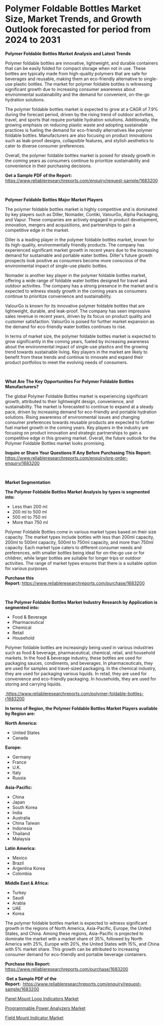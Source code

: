 <p><h1>Polymer Foldable Bottles Market Size, Market Trends, and Growth Outlook forecasted for period from 2024 to 2031</h1></p><p><strong>Polymer Foldable Bottles Market Analysis and Latest Trends</strong></p>
<p><p>Polymer foldable bottles are innovative, lightweight, and durable containers that can be easily folded for compact storage when not in use. These bottles are typically made from high-quality polymers that are safe for beverages and reusable, making them an eco-friendly alternative to single-use plastic bottles. The market for polymer foldable bottles is witnessing significant growth due to increasing consumer awareness about environmental sustainability and the demand for convenient, on-the-go hydration solutions.</p><p>The polymer foldable bottles market is expected to grow at a CAGR of 7.9% during the forecast period, driven by the rising trend of outdoor activities, travel, and sports that require portable hydration solutions. Additionally, the growing emphasis on reducing plastic waste and adopting sustainable practices is fueling the demand for eco-friendly alternatives like polymer foldable bottles. Manufacturers are also focusing on product innovations such as leak-proof designs, collapsible features, and stylish aesthetics to cater to diverse consumer preferences.</p><p>Overall, the polymer foldable bottles market is poised for steady growth in the coming years as consumers continue to prioritize sustainability and convenience in their purchasing decisions.</p></p>
<p><strong>Get a Sample PDF of the Report:&nbsp;</strong> <a href="https://www.reliableresearchreports.com/enquiry/request-sample/1683200">https://www.reliableresearchreports.com/enquiry/request-sample/1683200</a></p>
<p>&nbsp;</p>
<p><strong>Polymer Foldable Bottles Major Market Players</strong></p>
<p><p>The polymer foldable bottles market is highly competitive and is dominated by key players such as Diller, Nomader, Contiki, ValourGo, Alpha Packaging, and Vapur. These companies are actively engaged in product development, innovation, mergers and acquisitions, and partnerships to gain a competitive edge in the market.</p><p>Diller is a leading player in the polymer foldable bottles market, known for its high-quality, environmentally friendly products. The company has experienced significant market growth in recent years due to the increasing demand for sustainable and portable water bottles. Diller's future growth prospects look positive as consumers become more conscious of the environmental impact of single-use plastic bottles.</p><p>Nomader is another key player in the polymer foldable bottles market, offering a wide range of foldable water bottles designed for travel and outdoor activities. The company has a strong presence in the market and is expected to witness steady growth in the coming years as consumers continue to prioritize convenience and sustainability.</p><p>ValourGo is known for its innovative polymer foldable bottles that are lightweight, durable, and leak-proof. The company has seen impressive sales revenue in recent years, driven by its focus on product quality and customer satisfaction. ValourGo is poised for further market expansion as the demand for eco-friendly water bottles continues to rise.</p><p>In terms of market size, the polymer foldable bottles market is expected to grow significantly in the coming years, fueled by increasing awareness about the environmental impact of single-use plastics and the growing trend towards sustainable living. Key players in the market are likely to benefit from these trends and continue to innovate and expand their product portfolios to meet the evolving needs of consumers.</p></p>
<p>&nbsp;</p>
<p><strong>What Are The Key Opportunities For Polymer Foldable Bottles Manufacturers?</strong></p>
<p><p>The global Polymer Foldable Bottles market is experiencing significant growth, attributed to their lightweight design, convenience, and sustainability. The market is forecasted to continue to expand at a steady pace, driven by increasing demand for eco-friendly and portable hydration solutions. Rising awareness of environmental issues and changing consumer preferences towards reusable products are expected to further fuel market growth in the coming years. Key players in the industry are focusing on product innovation and strategic partnerships to gain a competitive edge in this growing market. Overall, the future outlook for the Polymer Foldable Bottles market looks promising.</p></p>
<p><strong>Inquire or Share Your Questions If Any Before Purchasing This Report:</strong> <a href="https://www.reliableresearchreports.com/enquiry/pre-order-enquiry/1683200">https://www.reliableresearchreports.com/enquiry/pre-order-enquiry/1683200</a></p>
<p>&nbsp;</p>
<p><strong>Market Segmentation</strong></p>
<p><strong>The Polymer Foldable Bottles Market Analysis by types is segmented into:</strong></p>
<p><ul><li>Less than 200 ml</li><li>200 ml to 500 ml</li><li>500 ml to 750 ml</li><li>More than 750 ml</li></ul></p>
<p><p>Polymer Foldable Bottles come in various market types based on their size capacity. The market types include bottles with less than 200ml capacity, 200ml to 500ml capacity, 500ml to 750ml capacity, and more than 750ml capacity. Each market type caters to different consumer needs and preferences, with smaller bottles being ideal for on-the-go use or for children, while larger bottles are suitable for longer trips or outdoor activities. The range of market types ensures that there is a suitable option for various purposes.</p></p>
<p><strong>Purchase this Report:&nbsp;</strong><a href="https://www.reliableresearchreports.com/purchase/1683200">https://www.reliableresearchreports.com/purchase/1683200</a></p>
<p>&nbsp;</p>
<p><strong>The Polymer Foldable Bottles Market Industry Research by Application is segmented into:</strong></p>
<p><ul><li>Food & Beverage</li><li>Pharmaceutical</li><li>Chemical</li><li>Retail</li><li>Household</li></ul></p>
<p><p>Polymer foldable bottles are increasingly being used in various industries such as food & beverage, pharmaceutical, chemical, retail, and household markets. In the food & beverage industry, these bottles are used for packaging sauces, condiments, and beverages. In pharmaceuticals, they are used for samples and travel-sized packaging. In the chemical industry, they are used for packaging various liquids. In retail, they are used for convenience and eco-friendly packaging. In households, they are used for storing and carrying liquids.</p></p>
<p><a href="https://www.reliableresearchreports.com/polymer-foldable-bottles-r1683200">&nbsp;https://www.reliableresearchreports.com/polymer-foldable-bottles-r1683200</a></p>
<p><strong>In terms of Region, the Polymer Foldable Bottles Market Players available by Region are:</strong></p>
<p>
    <p> <strong> North America: </strong>
        <ul>
            <li>United States</li>
            <li>Canada</li>
        </ul>
        </p> 
    <p> <strong> Europe: </strong>
        <ul>
            <li>Germany</li>
            <li>France</li>
            <li>U.K.</li>
            <li>Italy</li>
            <li>Russia</li>
        </ul>
        </p> 
    <p> <strong> Asia-Pacific: </strong>
        <ul>
            <li>China</li>
            <li>Japan</li>
            <li>South Korea</li>
            <li>India</li>
            <li>Australia</li>
            <li>China Taiwan</li>
            <li>Indonesia</li>
            <li>Thailand</li>
            <li>Malaysia</li>
        </ul>
        </p> 
    <p> <strong> Latin America: </strong>
        <ul>
            <li>Mexico</li>
            <li>Brazil</li>
            <li>Argentina Korea</li>
            <li>Colombia</li>
        </ul>
        </p> 
    <p> <strong> Middle East & Africa: </strong>
        <ul>
            <li>Turkey</li>
            <li>Saudi</li>
            <li>Arabia</li>
            <li>UAE</li>
            <li>Korea</li>
        </ul>
    </p>
    </p>
<p><p>The polymer foldable bottles market is expected to witness significant growth in the regions of North America, Asia-Pacific, Europe, the United States, and China. Among these regions, Asia-Pacific is projected to dominate the market with a market share of 35%, followed by North America with 25%, Europe with 20%, the United States with 15%, and China with 5% market share. This growth can be attributed to increasing consumer demand for eco-friendly and portable beverage containers.</p></p>
<p><strong>Purchase this Report: </strong><a href="https://www.reliableresearchreports.com/purchase/1683200">https://www.reliableresearchreports.com/purchase/1683200</a></p>
<p>&nbsp;<strong>Get a Sample PDF of the Report:&nbsp;&nbsp;</strong><a href="https://www.reliableresearchreports.com/enquiry/request-sample/1683200">https://www.reliableresearchreports.com/enquiry/request-sample/1683200</a></p>
<p><strong></strong></p>
<p><p><a href="https://github.com/MaryamSipes/Market-Research-Report-List-1/blob/main/panel-mount-loop-indicators-market.md">Panel Mount Loop Indicators Market</a></p><p><a href="https://github.com/qndifksd5/Market-Research-Report-List-1/blob/main/programmable-power-analyzers-market.md">Programmable Power Analyzers Market</a></p><p><a href="https://github.com/dylanObrien626/Market-Research-Report-List-1/blob/main/field-mount-indicator-market.md">Field Mount Indicator Market</a></p></p>